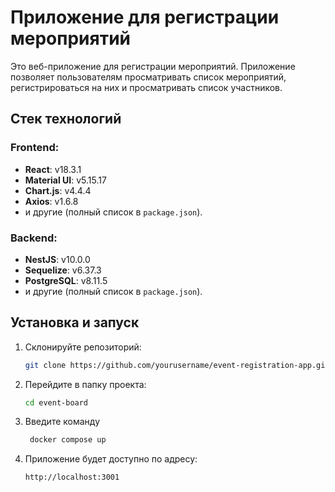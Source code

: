 # Приложение для регистрации мероприятий

Это веб-приложение для регистрации мероприятий. Приложение позволяет пользователям просматривать список мероприятий, регистрироваться на них и просматривать список участников.

## Стек технологий

### Frontend:
- **React**: v18.3.1
- **Material UI**: v5.15.17
- **Chart.js**: v4.4.4
- **Axios**: v1.6.8
- и другие (полный список в `package.json`).

### Backend:
- **NestJS**: v10.0.0
- **Sequelize**: v6.37.3
- **PostgreSQL**: v8.11.5
- и другие (полный список в `package.json`).

## Установка и запуск

1. Склонируйте репозиторий:
   ```bash
   git clone https://github.com/yourusername/event-registration-app.git

2. Перейдите в папку проекта:
   ```bash
   cd event-board
   ```
3. Введите команду
   ```bash
	docker compose up

4. Приложение будет доступно по адресу:
	```
   http://localhost:3001
